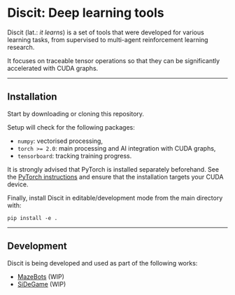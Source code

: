 # Discit: Deep learning tools

Discit (lat.: *it learns*) is a set of tools that were developed for various
learning tasks, from supervised to multi-agent reinforcement learning research.

It focuses on traceable tensor operations so that they can be significantly
accelerated with CUDA graphs.


---


## Installation

Start by downloading or cloning this repository.

Setup will check for the following packages:
- `numpy`: vectorised processing,
- `torch >= 2.0`: main processing and AI integration with CUDA graphs,
- `tensorboard`: tracking training progress.

It is strongly advised that PyTorch is installed separately beforehand.
See the [PyTorch instructions](https://pytorch.org/get-started/locally/)
and ensure that the installation targets your CUDA device.

Finally, install Discit in editable/development mode from the main directory with:
```
pip install -e .
```


---


## Development

Discit is being developed and used as part of the following works:
- [MazeBots](https://github.com/jernejpuc/mazebots) (WIP)
- [SiDeGame](https://github.com/jernejpuc/sidegame-py) (WIP)
